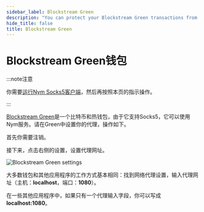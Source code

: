 ```yaml
---
sidebar_label: Blockstream Green
description: "You can protect your Blockstream Green transactions from network eavesdroppers using the Nym mixnet. Here's how."
hide_title: false
title: Blockstream Green
---
```


 # Blockstream Green钱包

:::note注意

你需要[运行Nym Socks5客户端](/docs/stable/use-external-apps/index)，然后再按照本页的指示操作。

:::

[Blockstream Green](https://blockstream.com/green/)是一个比特币和热钱包，由于它支持Socks5，它可以使用Nym服务。请在Green中设置你的代理，操作如下。

首先你需要注销。

接下来，点击右侧的设置，设置代理网址。

![Blockstream Green settings](/img/docs/wallet-proxy-settings/blockstream-green.gif)

大多数钱包和其他应用程序的工作方式基本相同：找到网络代理设置，输入代理网址（主机：**localhost**，端口：**1080**）。

在一些其他应用程序中，如果只有一个代理输入字段，你可以写成**localhost:1080**。
